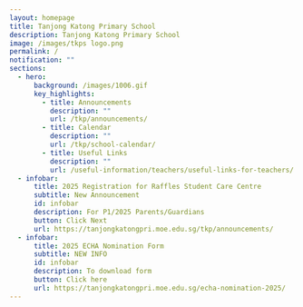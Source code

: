 ```yaml
---
layout: homepage
title: Tanjong Katong Primary School
description: Tanjong Katong Primary School
image: /images/tkps logo.png
permalink: /
notification: ""
sections:
  - hero:
      background: /images/1006.gif
      key_highlights:
        - title: Announcements
          description: ""
          url: /tkp/announcements/
        - title: Calendar
          description: ""
          url: /tkp/school-calendar/
        - title: Useful Links
          description: ""
          url: /useful-information/teachers/useful-links-for-teachers/
  - infobar:
      title: 2025 Registration for Raffles Student Care Centre
      subtitle: New Announcement
      id: infobar
      description: For P1/2025 Parents/Guardians
      button: Click Next
      url: https://tanjongkatongpri.moe.edu.sg/tkp/announcements/
  - infobar:
      title: 2025 ECHA Nomination Form
      subtitle: NEW INFO
      id: infobar
      description: To download form
      button: Click here
      url: https://tanjongkatongpri.moe.edu.sg/echa-nomination-2025/
---
```

